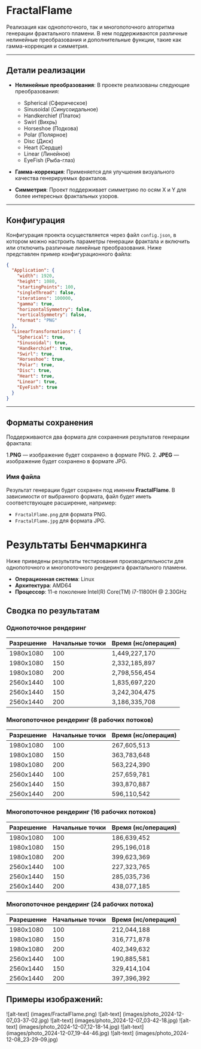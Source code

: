 # FractalFlame

Реализация как однопоточного, так и многопоточного алгоритма генерации фрактального пламени. В нем поддерживаются различные нелинейные преобразования и дополнительные функции, такие как гамма-коррекция и симметрия.

---
## Детали реализации

- **Нелинейные преобразования**: В проекте реализованы следующие преобразования:
  - Spherical (Сферическое)
  - Sinusoidal (Синусоидальное)
  - Handkerchief (Платок)
  - Swirl (Вихрь)
  - Horseshoe (Подкова)
  - Polar (Полярное)
  - Disc (Диск)
  - Heart (Сердце)
  - Linear (Линейное)
  - EyeFish (Рыба-глаз)

- **Гамма-коррекция**: Применяется для улучшения визуального качества генерируемых фракталов.

- **Симметрия**: Проект поддерживает симметрию по осям X и Y для более интересных фрактальных узоров.

---
## Конфигурация

Конфигурация проекта осуществляется через файл `config.json`, в котором можно настроить параметры генерации фрактала и включить или отключить различные линейные преобразования. Ниже представлен пример конфигурационного файла:

```json
{
  "Application": {
    "width": 1920,
    "height": 1080,
    "startingPoints": 100,
    "singleThread": false,
    "iterations": 100000,
    "gamma": true,
    "horizontalSymmetry": false,
    "verticalSymmetry": false,
    "format": "PNG"
  },
  "LinearTransformations": {
    "Spherical": true,
    "Sinusoidal": true,
    "Handkerchief": true,
    "Swirl": true,
    "Horseshoe": true,
    "Polar": true,
    "Disc": true,
    "Heart": true,
    "Linear": true,
    "EyeFish": true
  }
}
```
 ---
## Форматы сохранения

Поддерживаются два формата для сохранения результатов генерации фрактала:

1.**PNG** — изображение будет сохранено в формате PNG.
2. **JPEG** — изображение будет сохранено в формате JPG.

### Имя файла
Результат генерации будет сохранен под именем **FractalFlame**. В зависимости от выбранного формата, файл будет иметь соответствующее расширение, например:
- `FractalFlame.png` для формата PNG.
- `FractalFlame.jpg` для формата JPG.

# Результаты Бенчмаркинга


Ниже приведены результаты тестирования производительности для однопоточного и многопоточного рендеринга фрактального пламени.

- **Операционная система**: Linux
- **Архитектура**: AMD64
- **Процессор**: 11-е поколение Intel(R) Core(TM) i7-11800H @ 2.30GHz

## Сводка по результатам

### Однопоточное рендеринг

| Разрешение        | Начальные точки | Время (нс/операция) |
|-------------------|-----------------|---------------------|
| 1980x1080         | 100             | 1,449,227,170       |
| 1980x1080         | 150             | 2,332,185,897       |
| 1980x1080         | 200             | 2,798,556,454       |
| 2560x1440         | 100             | 1,835,697,220       |
| 2560x1440         | 150             | 3,242,304,475       |
| 2560x1440         | 200             | 3,186,335,708       |

### Многопоточное рендеринг (8 рабочих потоков)

| Разрешение        | Начальные точки | Время (нс/операция) |
|-------------------|-----------------|---------------------|
| 1980x1080         | 100             | 267,605,513         |
| 1980x1080         | 150             | 363,783,648         |
| 1980x1080         | 200             | 563,224,390         |
| 2560x1440         | 100             | 257,659,781         |
| 2560x1440         | 150             | 393,870,887         |
| 2560x1440         | 200             | 596,110,542         |

### Многопоточное рендеринг (16 рабочих потоков)

| Разрешение        | Начальные точки | Время (нс/операция) |
|-------------------|-----------------|---------------------|
| 1980x1080         | 100             | 186,639,452         |
| 1980x1080         | 150             | 295,196,018         |
| 1980x1080         | 200             | 399,623,369         |
| 2560x1440         | 100             | 227,323,765         |
| 2560x1440         | 150             | 285,035,736         |
| 2560x1440         | 200             | 438,077,185         |

### Многопоточное рендеринг (24 рабочих потока)

| Разрешение        | Начальные точки | Время (нс/операция) |
|-------------------|-----------------|---------------------|
| 1980x1080         | 100             | 212,044,188         |
| 1980x1080         | 150             | 316,771,878         |
| 1980x1080         | 200             | 402,349,632         |
| 2560x1440         | 100             | 190,885,581         |
| 2560x1440         | 150             | 329,414,104         |
| 2560x1440         | 200             | 397,396,392         |

## Примеры изображений:
![alt-text] (images/FractalFlame.png)
![alt-text] (images/photo_2024-12-07_03-37-02.jpg)
![alt-text] (images/photo_2024-12-07_03-42-18.jpg)
![alt-text] (images/photo_2024-12-07_12-18-14.jpg)
![alt-text] (images/photo_2024-12-07_19-44-46.jpg)
![alt-text] (images/photo_2024-12-08_23-29-09.jpg)

